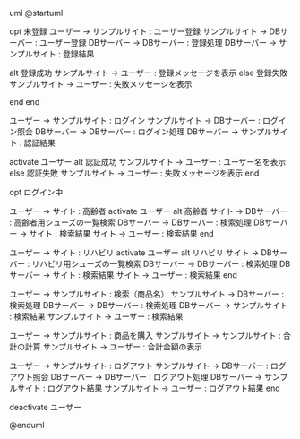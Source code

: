 uml
@startuml

opt 未登録
ユーザー -> サンプルサイト : ユーザー登録
サンプルサイト -> DBサーバー : ユーザー登録
DBサーバー -> DBサーバー : 登録処理
DBサーバー -> サンプルサイト : 登録結果

alt 登録成功
サンプルサイト -> ユーザー : 登録メッセージを表示
else 登録失敗
サンプルサイト -> ユーザー : 失敗メッセージを表示

end
end

ユーザー -> サンプルサイト : ログイン
サンプルサイト -> DBサーバー : ログイン照会
DBサーバー -> DBサーバー : ログイン処理
DBサーバー -> サンプルサイト : 認証結果

activate ユーザー
alt 認証成功
サンプルサイト -> ユーザー : ユーザー名を表示
else 認証失敗
サンプルサイト -> ユーザー : 失敗メッセージを表示
end

opt ログイン中

ユーザー -> サイト : 高齢者
activate ユーザー
alt 高齢者
サイト -> DBサーバー : 高齢者用シューズの一覧検索
DBサーバー -> DBサーバー : 検索処理
DBサーバー -> サイト : 検索結果
サイト -> ユーザー : 検索結果
end

ユーザー -> サイト : リハビリ
activate ユーザー
alt リハビリ
サイト -> DBサーバー : リハビリ用シューズの一覧検索
DBサーバー -> DBサーバー : 検索処理
DBサーバー -> サイト : 検索結果
サイト -> ユーザー : 検索結果
end

ユーザー -> サンプルサイト : 検索（商品名）
サンプルサイト -> DBサーバー : 検索処理
DBサーバー -> DBサーバー : 検索処理
DBサーバー -> サンプルサイト : 検索結果
サンプルサイト -> ユーザー : 検索結果

ユーザー -> サンプルサイト : 商品を購入
サンプルサイト -> サンプルサイト : 合計の計算
サンプルサイト -> ユーザー : 合計金額の表示

ユーザー -> サンプルサイト : ログアウト
サンプルサイト -> DBサーバー : ログアウト照会
DBサーバー -> DBサーバー : ログアウト処理
DBサーバー -> サンプルサイト : ログアウト結果
サンプルサイト -> ユーザー : ログアウト結果
end

deactivate ユーザー

@enduml
